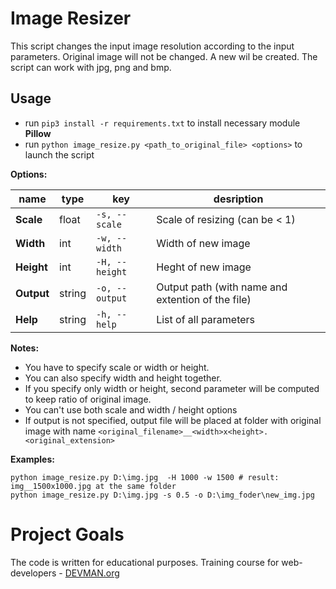 # Image Resizer
This script changes the input image resolution according to the input parameters.
Original image will not be changed. A new wil be created. 
The script can work with jpg, png and bmp.


## Usage
- run `pip3 install -r requirements.txt` to install necessary module **Pillow**
- run `python image_resize.py <path_to_original_file> <options>` to launch the script

**Options:**

name | type | key | desription
--- | --- | --- | ---|
**Scale** | float | `-s, --scale`| Scale of resizing (can be < 1)
**Width** | int | `-w, --width`| Width of new image
**Height** | int | `-H, --height`| Heght of new image
**Output** | string | `-o, --output`| Output path (with name and extention of the file)
**Help** | string | `-h, --help`| List of all parameters

**Notes:**

- You have to specify scale or width or height. 
- You can also specify width and height together.  
- If you specify only width or height, second parameter will be computed to keep ratio of original image.
- You can't use both scale and width / height options  
- If output is not specified, output file will be placed at folder with original image with name  `<original_filename>__<width>x<height>.<original_extension>`

**Examples:**

```
python image_resize.py D:\img.jpg  -H 1000 -w 1500 # result: img__1500x1000.jpg at the same folder
python image_resize.py D:\img.jpg -s 0.5 -o D:\img_foder\new_img.jpg
```

# Project Goals

The code is written for educational purposes. Training course for web-developers - [DEVMAN.org](https://devman.org)
